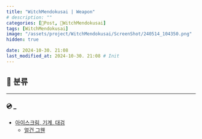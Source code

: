 ```yaml
---
title: "WitchMendokusai | Weapon"
# description: ""
categories: [📀Post, 🥥WitchMendokusai]
tags: [WitchMendokusai]
image: "/assets/project/WitchMendokusai/ScreenShot/240514_104350.png"
hidden: true

date: 2024-10-30. 21:08
last_modified_at: 2024-10-30. 21:08 # Init
---
```


## 📀 분류

---

### 💿 _

- [아이스크림, 기계, 대검](https://twitter.com/eiken3kyuboy/status/1679986765959168001?s=20)
  - [얼건 그웬](https://x.com/monakan_japan/status/1639639372621574144?s=20)
